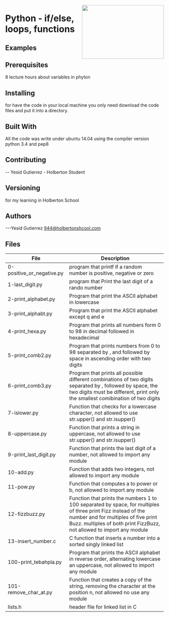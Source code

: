 <p>
<img width="260" height="170" src="https://davidjohncoleman.com/wp-djc/wp-content/uploads/2017/06/HBTN-Borderless-CMYK-Logo-Vertical-Color-Black@1200ppi-300x236.png" align="right" >
</p>





# Python - if/else, loops, functions
## Examples                                                                     
## Prerequisites
8 lecture hours about variables in phyton                                       
## Installing

for have the code in your local machine you only need download the code files and put it into a directory.
## Built With

All the code was write under ubuntu 14.04 using the compiler version            
python 3.4 and pep8                                                             

## Contributing

-- Yesid Gutierrez - Holberton Student                                          

## Versioning
for my learning in Holberton School

## Authors

---Yesid Gutierrez  944@holbertonshcool.com                                    
                                                                               
## Files

|         File            |             Description                  |
| ------------------------| ---------------------------------------- |
| 0-positive_or_negative.py| program that printf if a random number is positive, negative or zero|
| 1-last_digit.py         | program that Print the last digit of a rando number|
| 2-print_alphabet.py     | Program that print the ASCII alphabet in lowercase|
| 3-print_alphabt.py       | Program that print the ASCII alphabet except q and e|
| 4-print_hexa.py        | Program that prints all numbers form 0 to 98 in decimal followed in hexadecimal|
| 5-print_comb2.py       | Program that prints numbers from 0 to 98  separated by , and followed by space in ascending order with two digits|
| 6-print_comb3.py         | Program that prints all possible different combinations of two digits separated by , followed by space, the two digits must be different, print only the smallest comibination of two digits|
| 7-islower.py              | Function that checks for a lowercase character, not allowed to use str.upper() and str.isupper()|
| 8-uppercase.py       | Function that prints a string in uppercase, not allowed to use str.upper() and str.isupper()|
| 9-print_last_digit.py        | Function that prints the last digit of a number, not allowed to import any module |
| 10-add.py        | Function that adds two integers, not allowed to import any module|
| 11-pow.py            | Function that computes a to power or b, not allowed to import any module|
| 12-fizzbuzz.py            | Function that prints the numbers 1 to 100 separated by space, for multiples of three print Fizz instead of the number and for multiples of five print Buzz. multiples of both print FizzBuzz, not allowed to import any module|
| 13-insert_number.c| C function that inserts a number into a sorted singly linked list |
| 100-print_tebahpla.py                | Program that prints the ASCII alphabet in reverse order, alternating lowercase an uppercase, not allowed to import any module|
| 101-remove_char_at.py| Function that creates a copy of the string, removing the character at the position n, not allowed no use any module|| 102-magic_calculation.py   | Function that prints exactlty the same as the following Python bytecode:  3           0 LOAD_FAST                0 (a)              3 LOAD_FAST                1 (b)              6 COMPARE_OP               0 (<)              9 POP_JUMP_IF_FALSE       16  4          12 LOAD_FAST                2 (c)             15 RETURN_VALUE  5     >>   16 LOAD_FAST                2 (c)             19 LOAD_FAST                1 (b)             22 COMPARE_OP               4 (>)             25 POP_JUMP_IF_FALSE       36  6          28 LOAD_FAST                0 (a)             31 LOAD_FAST                1 (b)             34 BINARY_ADD             35 RETURN_VALUE  7     >>   36 LOAD_FAST                0 (a)             39 LOAD_FAST                1 (b)             42 BINARY_MULTIPLY             43 LOAD_FAST                2 (c)             46 BINARY_SUBTRACT             47 RETURN_VALUE|
|lists.h| header file for linked list in C|